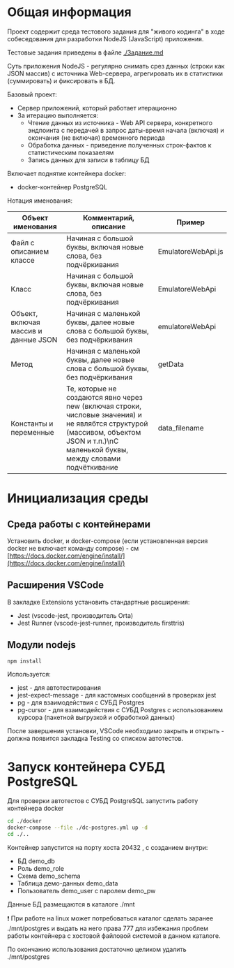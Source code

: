 # Общая информация

Проект содержит среда тестового задания для "живого кодинга" в ходе собеседования для разработки NodeJS (JavaScript) приложения.

Тестовые задания приведены в файле [./Задание.md](./Задание.md)

Суть приложения NodeJS - регулярно снимать срез данных (строки как JSON массив) с источника Web-сервера, агрегировать их в статистики (суммировать) и фиксировать в БД. 

Базовый проект:
- Сервер приложений, который работает итерационно
- За итерацию выполняется:
  - Чтение данных из источника - Web API сервера, конкретного эндпоинта с передачей в запрос даты-время начала (включая) и окончания (не включая) временного периода
  - Обработка данных - приведение полученных строк-фактов к статистическим показаелям
  - Запись данных для записи в таблицу БД

Включает поднятие контейнера docker:
- docker-контейнер PostgreSQL

Нотация именования:

|Объект именования|Комментарий, описание|Пример|
|---|---|---|
|Файл с описанием классе|Начиная с большой буквы, включая новые слова, без подчёркивания|EmulatoreWebApi.js|
|Класс|Начиная с большой буквы, включая новые слова, без подчёркивания|EmulatoreWebApi|
|Объект, включая массив и данные JSON|Начиная с маленькой буквы, далее новые слова с большой буквы, без подчёркивания|emulatoreWebApi|
|Метод|Начиная с маленькой буквы, далее новые слова с большой буквы, без подчёркивания|getData|
|Константы и переменные|Те, которые не создаются явно через new (включая строки, числовые значения) и не являбтся структурой (массивом, объектом JSON и т.п.)\nC маленькой буквы, между словами подчёткивание|data_filename|

# Инициализация среды

## Среда работы с контейнерами

Установить docker, и docker-compose (если установленная версия docker не включает команду compose) - см [https://docs.docker.com/engine/install/](https://docs.docker.com/engine/install/)

## Расширения VSCode

В закладке Extensions установить стандартные расширения:
- Jest (vscode-jest, производитель Orta)
- Jest Runner (vscode-jest-runner, производитель firsttris)

## Модули nodejs

```bash
npm install
```

Используется:
 - jest - для автотестирования
 - jest-expect-message - для кастомных сообщений в проверках jest  
 - pg - для взаимодействия с СУБД Postgres
 - pg-cursor - для взаимодействия с СУБД Postgres с использованием курсора (пакетной выгрузкой и обработкой данных)

После завершения установки, VSCode необходимо закрыть и открыть - должна появится закладка Testing со списком автотестов.

# Запуск контейнера СУБД PostgreSQL

Для проверки автотестов с СУБД PostgreSQL запустить работу контейнера docker

```bash
cd ./docker
docker-compose --file ./dc-postgres.yml up -d
cd ./..
```

Контейнер запустится на порту хоста 20432 , с созданием внутри:
- БД demo_db
- Роль demo_role
- Схема demo_schema
- Таблица демо-данных demo_data
- Пользователь demo_user с паролем demo_pw

Данные БД размещаются в каталоге ./mnt

❗ При работе на linux может потребоваться каталог сделать заранее ./mnt/postgres и выдать на него права 777 для избежания проблем работы контейнера с хостовой файловой системой в данном каталоге.

По окончанию использования достаточно целиком удалить ./mnt/postgres

